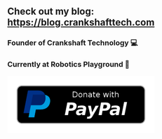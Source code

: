 ## Check out my blog: https://blog.crankshafttech.com
### Founder of Crankshaft Technology 💻
### Currently at Robotics Playground 🤖


[![Donate](paypal-donate-button_small.png)](https://www.paypal.com/cgi-bin/webscr?cmd=_donations&business=harrisonasmar%40gmail.com&item_name=Donations&currency_code=AUD&source=url)

<!--
**hasmar04/hasmar04** is a ✨ _special_ ✨ repository because its `README.md` (this file) appears on your GitHub profile.

Here are some ideas to get you started:

- 🔭 I’m currently working on ...
- 🌱 I’m currently learning ...
- 👯 I’m looking to collaborate on ...
- 🤔 I’m looking for help with ...
- 💬 Ask me about ...
- 📫 How to reach me: ...
- 😄 Pronouns: ...
- ⚡ Fun fact: ...
-->
